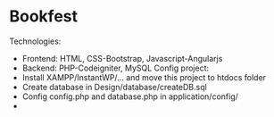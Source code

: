 # Bookfest
Technologies:
- Frontend: HTML, CSS-Bootstrap, Javascript-Angularjs
- Backend: PHP-Codeigniter, MySQL
Config project:
- Install XAMPP/InstantWP/... and move this project to htdocs folder
- Create database in Design/database/createDB.sql
- Config config.php and database.php in application/config/
- 

